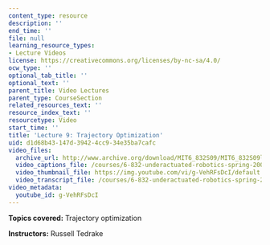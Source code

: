 ```yaml
---
content_type: resource
description: ''
end_time: ''
file: null
learning_resource_types:
- Lecture Videos
license: https://creativecommons.org/licenses/by-nc-sa/4.0/
ocw_type: ''
optional_tab_title: ''
optional_text: ''
parent_title: Video Lectures
parent_type: CourseSection
related_resources_text: ''
resource_index_text: ''
resourcetype: Video
start_time: ''
title: 'Lecture 9: Trajectory Optimization'
uid: d1d68b43-147d-3942-4cc9-34e35ba7cafc
video_files:
  archive_url: http://www.archive.org/download/MIT6_832S09/MIT6_832S09lec09_300k.mp4
  video_captions_file: /courses/6-832-underactuated-robotics-spring-2009/6eae87098b215c8699839257e940728d_g-VehRFsDcI.vtt
  video_thumbnail_file: https://img.youtube.com/vi/g-VehRFsDcI/default.jpg
  video_transcript_file: /courses/6-832-underactuated-robotics-spring-2009/af4f85e7c7ef641384c20a50aeb3c461_g-VehRFsDcI.pdf
video_metadata:
  youtube_id: g-VehRFsDcI
---
```


**Topics covered:** Trajectory optimization

**Instructors:** Russell Tedrake

